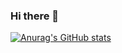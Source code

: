 ### Hi there 👋

[![Anurag's GitHub stats](https://github-readme-stats.vercel.app/api?username=flylofty)](https://github.com/anuraghazra/github-readme-stats)

<!--
**flylofty/flylofty** is a ✨ _special_ ✨ repository because its `README.md` (this file) appears on your GitHub profile.

Here are some ideas to get you started:

- 🔭 I’m currently working on ...
- 🌱 I’m currently learning ...
- 👯 I’m looking to collaborate on ...
- 🤔 I’m looking for help with ...
- 💬 Ask me about ...
- 📫 How to reach me: ...
- 😄 Pronouns: ...
- ⚡ Fun fact: ...
-->
